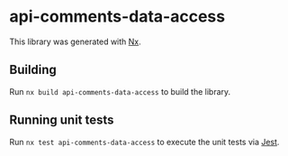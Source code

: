 # api-comments-data-access

This library was generated with [Nx](https://nx.dev).

## Building

Run `nx build api-comments-data-access` to build the library.

## Running unit tests

Run `nx test api-comments-data-access` to execute the unit tests via [Jest](https://jestjs.io).

